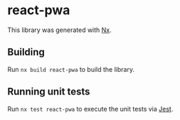 # react-pwa

This library was generated with [Nx](https://nx.dev).

## Building

Run `nx build react-pwa` to build the library.

## Running unit tests

Run `nx test react-pwa` to execute the unit tests via [Jest](https://jestjs.io).

